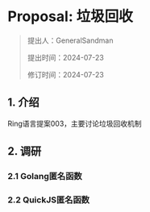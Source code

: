 # Proposal: 垃圾回收

> 提出人：GeneralSandman
> 
> 提出时间：2024-07-23
> 
> 修订时间：2024-07-23
> 

## 1. 介绍

Ring语言提案003，主要讨论垃圾回收机制

## 2. 调研

### 2.1 Golang匿名函数



### 2.2 QuickJS匿名函数

